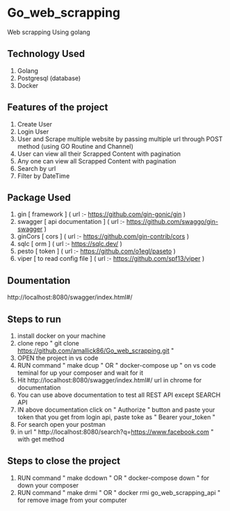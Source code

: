 # Go_web_scrapping

Web scrapping Using golang

## Technology Used

1. Golang
2. Postgresql (database)
3. Docker

## Features of the project

1. Create User
2. Login User
3. User and Scrape multiple website by passing multiple url through POST method (using GO Routine and Channel)
4. User can view all their Scrapped Content with pagination
5. Any one can view all Scrapped Content with pagination
6. Search by url
7. Filter by DateTime

## Package Used

1. gin [ framework ] ( url :- https://github.com/gin-gonic/gin )
2. swagger [ api documentation ] ( url :- https://github.com/swaggo/gin-swagger )
3. ginCors [ cors ] ( url :- https://github.com/gin-contrib/cors )
4. sqlc [ orm ] ( url :- https://sqlc.dev/ )
5. pesto [ token ] ( url :- https://github.com/o1egl/paseto )
6. viper [ to read config file ] ( url :- https://github.com/spf13/viper )

## Doumentation

http://localhost:8080/swagger/index.html#/

## Steps to run

1. install docker on your machine
2. clone repo " git clone https://github.com/amallick86/Go_web_scrapping.git "
3. OPEN the project in vs code
4. RUN command " make dcup " OR " docker-compose up " on vs code teminal for up your composer and wait for it
5. Hit http://localhost:8080/swagger/index.html#/ url in chrome for documentation
6. You can use above documentation to test all REST API except SEARCH API
7. IN above documentation click on " Authorize " button and paste your token that you get from login api, paste toke as " Bearer your_token "
8. For search open your postman
9. in url " http://localhost:8080/search?q=https://www.facebook.com " with get method

## Steps to close the project

1. RUN command " make dcdown " OR " docker-compose down " for down your composer
2. RUN command " make drmi " OR " docker rmi go_web_scrapping_api " for remove image from your computer

